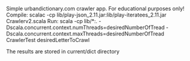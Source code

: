 Simple urbandictionary.com crawler app.
For educational purposes only!
Compile: 
scalac -cp lib/play-json_2.11.jar:lib/play-iteratees_2.11.jar Crawlerv2.scala
Run:
scala -cp lib/*:. -Dscala.concurrent.context.numThreads=desiredNumberOfTread -Dscala.concurrent.context.maxThreads=desiredNumberOfTread CrawlerTest desiredLetterToCrawl

The results are stored in current/dict directory

